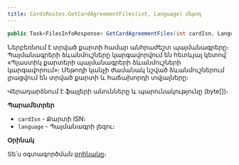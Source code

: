 ```yaml
---
title: CardsRoutes.GetCardAgreementFiles(int, Language) մեթոդ
---
```


```c#
public Task<FilesInfoResponse> GetCardAgreementFiles(int cardIsn, Language language)
```
Ներբեռնում է տրված քարտի համար անհրաժեշտ պայմանագրերը։ 
Պայմանագրերի ձևանմուշները կարգավորվում են հետևյալ կետով՝ «Պլաստիկ քարտերի պայմանագրերի ձևանմուշների կարգավորում»։ 
Մեթոդի կանչի ժամանակ նշված ձևանմուշներում լրացվում են տրված քարտի և հաճախորդի տվյալները։

Վերադարձնում է ֆայլերի անունները և պարունակությունը (byte[])։

**Պարամետրեր**

* `cardIsn` - Քարտի ISN։
* `language` - Պայմանագրի լեզու։

**Օրինակ**

Տե՛ս օգտագործման [օրինակը](../../examples/CardsRoutes.md#օրինակ-1)։
